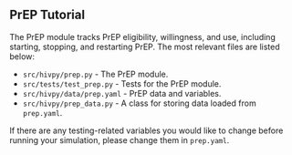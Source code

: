 ## PrEP Tutorial

The PrEP module tracks PrEP eligibility, willingness, and use, including starting, stopping, and restarting PrEP. The most relevant files are listed below:

- `src/hivpy/prep.py` - The PrEP module.
- `src/tests/test_prep.py` - Tests for the PrEP module.
- `src/hivpy/data/prep.yaml` - PrEP data and variables.
- `src/hivpy/prep_data.py` - A class for storing data loaded from `prep.yaml`.

If there are any testing-related variables you would like to change before running your simulation, please change them in `prep.yaml`.
